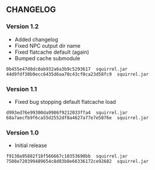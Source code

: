 ## CHANGELOG

### Version 1.2

- Added changelog
- Fixed NPC output dir name
- Fixed flatcache default (again)
- Bumped cache submodule

```
0b455e47d8dc0ab932a6a3b9c5293617  squirrel.jar
44d9fdf30b9ecc6435d6aa70c43cf0ca23d58fc9  squirrel.jar

```

### Version 1.1

- Fixed bug stopping default flatcache load

```
d993ed76e99300da9986f9212033ffa4  squirrel.jar
68a7aecfb9f6ca55d2552df8a4627a77e7e5876e  squirrel.jar
```

### Version 1.0 

- Initial release

```
f9130a95882f18f566667c10353690bb  squirrel.jar
7508e720399489654c8d83b8e66336172ce92682  squirrel.jar
```
